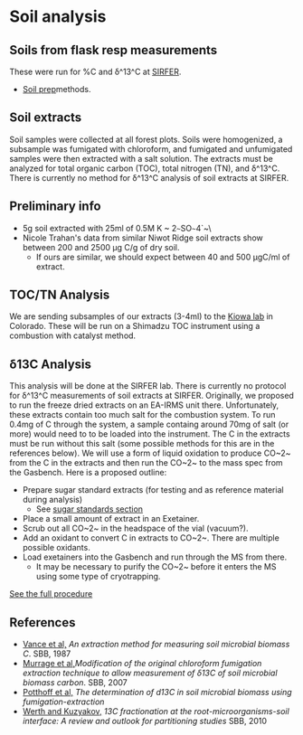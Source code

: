 # Soil analysis

## Soils from flask resp measurements

These were run for %C and δ^13^C at
[SIRFER](http://sirfer.utah.edu/).

* [Soil prep](procedures/proc_ea-irms_soilprep)methods.

## Soil extracts

Soil samples were collected at all forest plots. Soils were homogenized,
a subsample was fumigated with chloroform, and fumigated and unfumigated
samples were then extracted with a salt solution. The extracts must be
analyzed for total organic carbon (TOC), total nitrogen (TN), and
δ^13^C. There is currently no method for δ^13^C analysis of soil
extracts at SIRFER.

## Preliminary info

* 5g soil extracted with 25ml of 0.5M K ~ 2`~`SO`~`4`~\
* Nicole Trahan's data from similar Niwot Ridge soil extracts show between 200 and 2500 µg C/g of dry soil.
  * If ours are similar, we should expect between 40 and 500 µgC/ml of extract.

## TOC/TN Analysis

We are sending subsamples of our extracts (3-4ml) to the [Kiowa
lab](http://snobear.colorado.edu/Seiboldc/kiowa.html) in
Colorado. These will be run on a Shimadzu TOC instrument using a
combustion with catalyst method.

## δ13C Analysis

This analysis will be done at the SIRFER lab. There is currently no
protocol for δ^13^C measurements of soil extracts at SIRFER. Originally,
we proposed to run the freeze dried extracts on an EA-IRMS unit there.
Unfortunately, these extracts contain too much salt for the combustion
system. To run 0.4mg of C through the system, a sample containg around
70mg of salt (or more) would need to to be loaded into the instrument.
The C in the extracts must be run without this salt (some possible
methods for this are in the references below). We will use a form of
liquid oxidation to produce CO~2~ from the C in the extracts and then
run the CO~2~ to the mass spec from the Gasbench. Here is a proposed
outline:

- Prepare sugar standard extracts (for testing and as reference material during analysis)
  - See [sugar standards section](procedures/proc_soilextract_13c.md)
- Place a small amount of extract in an Exetainer.
- Scrub out all CO~2~ in the headspace of the vial (vacuum?).
- Add an oxidant to convert C in extracts to CO~2~. There are multiple possible oxidants.
- Load exetainers into the Gasbench and run through the MS from there.
  - It may be necessary to purify the CO~2~ before it enters the MS using some type of cryotrapping.

[See the full procedure](procedures/proc_soilextract_13c.md)

## References

- [Vance et al,](http://dx.doi.org/10.1016/0038-0717(87)90052-6) *An extraction method for measuring soil microbial biomass C*. SBB, 1987
- [Murrage et al,](http://dx.doi.org/10.1016/j.soilbio.2007.01.026)*Modification of the original chloroform fumigation extraction technique to allow measurement of δ13C of soil microbial biomass carbon*. SBB, 2007
- [Potthoff et al,](http://dx.doi.org/10.1016/S0038-0717(03)00151-2) *The determination of d13C in soil microbial biomass using fumigation-extraction*
- [Werth and Kuzyakov,](http://dx.doi.org/10.1016/j.soilbio.2010.04.009) *13C fractionation at the root-microorganisms-soil interface: A review and outlook for partitioning studies* SBB, 2010
